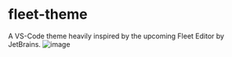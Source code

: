 ﻿# fleet-theme
A VS-Code theme heavily inspired by the upcoming Fleet Editor by JetBrains.
![image](https://user-images.githubusercontent.com/53692529/154771326-db5b98fa-285c-4057-94a2-b01525a46c70.png)



